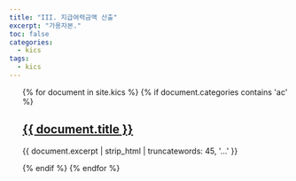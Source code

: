```yaml
---
title: "III. 지급여력금액 산출"
excerpt: "가용자본."
toc: false
categories:
  - kics
tags:
  - kics
---
```


<ul>
{% for document in site.kics %}
  {% if document.categories contains 'ac' %}
    <h2><a href="{{ document.url }}">{{ document.title }}</a></h2>
    <p>{{ document.excerpt | strip_html | truncatewords: 45, '...' }}</p>
  {% endif %}
{% endfor %}
</ul>
